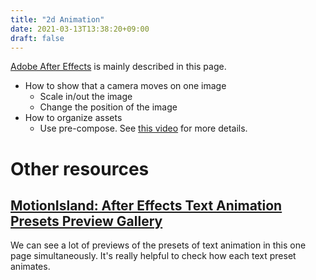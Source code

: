 ```yaml
---
title: "2d Animation"
date: 2021-03-13T13:38:20+09:00
draft: false
---
```


[Adobe After Effects](https://www.adobe.com/products/aftereffects.html) is mainly described in this page.

* How to show that a camera moves on one image
    * Scale in/out the image
	* Change the position of the image
* How to organize assets
    * Use pre-compose. See [this video](https://www.youtube.com/watch?v=xLcSAfNAAzw) for more details.


Other resources
===

[MotionIsland: After Effects Text Animation Presets Preview Gallery](https://blog.motionisland.com/after-effects-presets-text-animation/#.YMTshPkza0p)
---

We can see a lot of previews of the presets of text animation in this one page simultaneously.
It's really helpful to check how each text preset animates.
